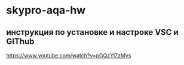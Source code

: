 # skypro-aqa-hw
## инструкция по установке и настроке VSC и GIThub
https://www.youtube.com/watch?v=pGQzYl7zMys
